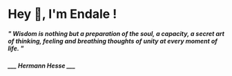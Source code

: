 <h1 title="head"> Hey 👋, I'm Endale !</h1>

**<h5><i>" Wisdom is nothing but a preparation of the soul, a capacity, a secret art of thinking, feeling and breathing thoughts of unity at every moment of life. "</i></h5>**

*<b>___ Hermann Hesse ___</b>*
